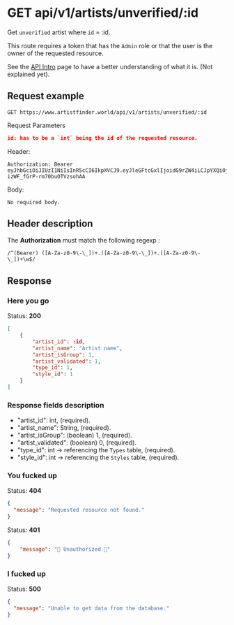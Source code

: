 # GET api/v1/artists/unverified/:id

Get `unverified` artist where `id` = :id.

This route requires a token that has the `Admin` role or that the user is the owner of the requested resource.

See the [API Intro](https://docs.artistfinder.world/developper-docs/api) page to have a better understanding of what it is. (Not explained yet).

## Request example

```
GET https://www.artistfinder.world/api/v1/artists/unverified/:id
```
Request Parameters
```json
id: has to be a `int` being the id of the requested resource.
```
Header:
```
Authorization: Bearer eyJhbGciOiJIUzI1NiIsInR5cCI6IkpXVCJ9.eyJleGFtcGxlIjoidG9rZW4iLCJpYXQiOjE1MTYyMzkwMjJ9.-1cuKLqVgi9GBF3Si-izWF_fGrP-rm70buOTVzsohAA
```
Body:
```
No required body.
```

## Header description

The **Authorization** must match the following regexp :
```regexp
/^(Bearer) ([A-Za-z0-9\-\_])+.([A-Za-z0-9\-\_])+.([A-Za-z0-9\-\_])+\w$/
```

## Response

### Here you go

Status: **200**
```json
[
	{
		"artist_id": :id,
		"artist_name": "Artist name",
		"artist_isGroup": 1,
		"artist_validated": 1,
		"type_id": 1,
		"style_id": 1
	}
]
```

### Response fields description

- "artist_id": int, (required).
- "artist_name": String, (required).
- "artist_isGroup": (boolean) 1, (required).
- "artist_validated": (boolean) 0, (required).
- "type_id": int -> referencing the `Types` table, (required).
- "style_id": int -> referencing the `Styles` table, (required).

### You fucked up

Status: **404**
```json
{
  "message": "Requested resource not found."
}
```
Status: **401**
```json
{
	"message": "🚫 Unauthorized 🚫"
}
```

### I fucked up

Status: **500**
```json
{
  "message": "Unable to get data from the database."
}
```